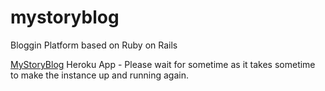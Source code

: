 # mystoryblog
Bloggin Platform based on Ruby on Rails


[MyStoryBlog](https://mystoryblog.herokuapp.com) Heroku App - Please wait for sometime as it takes sometime to make the instance up and running again.